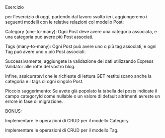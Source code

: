 Esercizio

per l'esercizio di oggi, partendo dal lavoro svolto ieri, aggiungeremo i seguenti modelli con le relative relazioni col modello Post:

Category (one-to-many): Ogni Post deve avere una categoria associata, e una categoria può avere più Post associati.

Tags (many-to-many): Ogni Post può avere uno o più tag associati, e ogni Tag può avere uno o più Post associati.

Successivamente, aggiungete la validazione dei dati utilizzando Express Validator alle rotte del vostro blog.

Infine, assicuratevi che le richieste di lettura GET restituiscano anche la categoria e i tags di ogni singolo Post.

Piccolo suggerimento: Se avete già popolato la tabella dei posts indicate il campo categoryId come nullable o un valore di default altrimenti avreste un errore in fase di migrazione.


BONUS:

Implementare le operazioni di CRUD per il modello Category.

Implementare le operazioni di CRUD per il modello Tag.